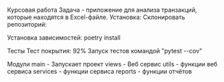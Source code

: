 Курсовая работа
Задача - приложение для анализа транзакций, которые находятся в Excel-файле.
Установка:
Склонировать репозиторий:

Установка зависимостей:
poetry install

Тесты
Тест покрытия: 92% 
Запуск тестов командой "pytest --cov"

Модули
main - Запускает проект
views - Веб сервис
utils - функции веб сервиса
services - функции сервиса
reports - функции отчётов